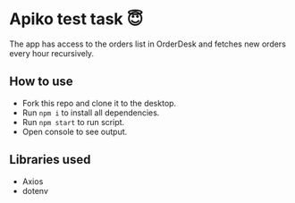 # Apiko test task 😇

The app has access to the orders list in OrderDesk and fetches new orders every hour recursively.

## How to use
- Fork this repo and clone it to the desktop.
- Run <code>npm i</code> to install all dependencies.
- Run <code>npm start</code> to run script.
- Open console to see output.

## Libraries used
- Axios
- dotenv
